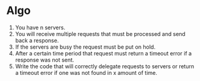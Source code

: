 # Algo


1. You have n servers.
1. You will receive multiple requests that must be processed and send back a response.
1. If the servers are busy the request must be put on hold.
1. After a certain time period that request must return a timeout error if a response was not sent.
1. Write the code that will correctly delegate requests to servers or return a timeout error if one was not found in x amount of time.

